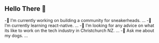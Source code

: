 ## Hello There 👋 

-🔭 I’m currently working on building a community for sneakerheads. ...
-🌱 I’m currently learning react-native. ...
-🤔 I’m looking for any advice on what its like to work on the tech industry in Christchurch NZ. ...
-💬 Ask me about my dogs. ...
